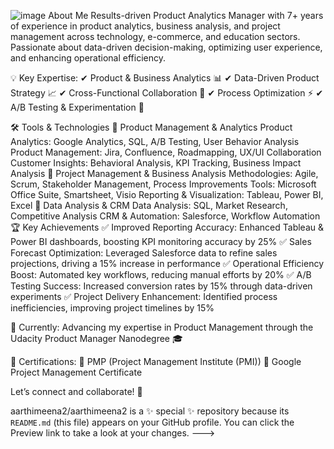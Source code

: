 ![image](https://github.com/user-attachments/assets/b9594838-ecd3-464b-bb21-fe75eaecc9fb) About Me
Results-driven Product Analytics Manager with 7+ years of experience in product analytics, business analysis, and project management across technology, e-commerce, and education sectors. Passionate about data-driven decision-making, optimizing user experience, and enhancing operational efficiency.

💡 Key Expertise:
✔ Product & Business Analytics 📊
✔ Data-Driven Product Strategy 📈
✔ Cross-Functional Collaboration 🤝
✔ Process Optimization ⚡
✔ A/B Testing & Experimentation 🔬

🛠️ Tools & Technologies
📌 Product Management & Analytics
Product Analytics: Google Analytics, SQL, A/B Testing, User Behavior Analysis
Product Management: Jira, Confluence, Roadmapping, UX/UI Collaboration
Customer Insights: Behavioral Analysis, KPI Tracking, Business Impact Analysis
📌 Project Management & Business Analysis
Methodologies: Agile, Scrum, Stakeholder Management, Process Improvements
Tools: Microsoft Office Suite, Smartsheet, Visio
Reporting & Visualization: Tableau, Power BI, Excel
📌 Data Analysis & CRM
Data Analysis: SQL, Market Research, Competitive Analysis
CRM & Automation: Salesforce, Workflow Automation
🏆 Key Achievements
✅ Improved Reporting Accuracy: Enhanced Tableau & Power BI dashboards, boosting KPI monitoring accuracy by 25%
✅ Sales Forecast Optimization: Leveraged Salesforce data to refine sales projections, driving a 15% increase in performance
✅ Operational Efficiency Boost: Automated key workflows, reducing manual efforts by 20%
✅ A/B Testing Success: Increased conversion rates by 15% through data-driven experiments
✅ Project Delivery Enhancement: Identified process inefficiencies, improving project timelines by 15%

🎯 Currently: Advancing my expertise in Product Management through the Udacity Product Manager Nanodegree 🎓

📌 Certifications:
🔹 PMP (Project Management Institute (PMI))
🔹 Google Project Management Certificate

Let’s connect and collaborate! 🚀


aarthimeena2/aarthimeena2 is a ✨ special ✨ repository because its `README.md` (this file) appears on your GitHub profile.
You can click the Preview link to take a look at your changes.
--->
